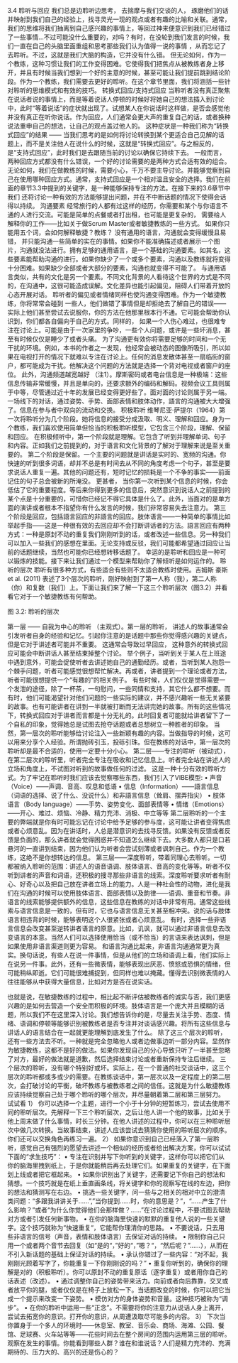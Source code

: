 3.4 聆听与回应
我们总是边聆听边思考， 去揣摩与我们交谈的人， 琢磨他们的话并映射到我们自己的经验上，找寻灵光一现的观点或者有趣的比喻和关联。通常，我们的思维将我们抽离到自己感兴趣的事情上，等回过神来便意识到我们已经错过了一些事情…不过可能没什么重要的，对吗？有时，在没轮到我们发言的时候，我们一直在自己的头脑里面重组和思考那些我们认为值得一说的事情 ，从而忘记了去聆听。不过，这就是我们大脑的构造，它并没有什么错。
	但无论如何，作为一个教练，这种习惯让我们的工作变得困难。它使得我们把焦点从被教练者身上移开，并且有时候当我们想到一个好的主意的时候，甚至可能让我们提前跳到结论阶段。作为一个教练，我们需要去更好的聆听。在这个章节里面，我们将涵括一些针对聆听的思维模式和有效的技巧。
转换式回应/支持式回应
当聆听者没有真正聚焦在说话者说的事情上，而是等着说话人停顿的时候好将她自己的想法插入到讨论中，此时“等着说话”的症状就出现了。试想某人在你说话时这样做，是否会感觉他并没有真正在听你说话。作为回应，人们通常会更大声的重复自己的话，或者换种说法重申自己的想法，让自己的观点盖过他人的。
这种症状是一种我们称为“转换式回应”的结果 —— 当我们思考的是如何将讨论转换到某个更适合自己见解的话题上，而不是关注他人在说什么的时候，这就是“转换式回应”。与之相反的，是“支持式回应”，此时我们是去跟随当前的讨论以确保它持续下去。 一般而言，两种回应方式都没有什么错误，一个好的讨论需要的是两种方式合适有效的组合。
无论如何，我们在做教练的时候，需要小心，千万不要主导讨论。并能够觉察到自己在使用哪种回应方式。通常，支持式回应是一个相对温且安全的选择。我们在前面的章节3.3中提到的关键字，是一种能够保持专注的方法。在接下来的3.6章节中我们 还将讨论一种有效的方法能够提出问题，并在不中断话题的情况下使得会话得以持续。
沟通要素
经常旅行的人都有过这样的经历，你需要和某个与你语言不通的人进行交流。可能是简单的点餐或者打出租，也可能是更复杂的， 需要给人解释你的工作——比如关于做Scrum Master或者敏捷教练的一些方式。 如果你只能用五个词，会如何解释敏捷？教练？
没有通用的语言，沟通就会变得缓慢且易错， 并只能沟通一些简单的实在的事情。如果你不能准确描述或者展示一个图片，沟通就没法进行。拥有足够的通用语言，是一个基础的沟通要素。如其名，这些要素能帮助沟通的进行。如果你缺少了一个或多个要素，沟通以及教练就将变得十分困难。如果缺少全部或者大部分的要素，沟通也就变得不可能了。
与通用语言类似，共有的文化是另一个要素。不同文化背景的人看待这个世界的方式是不同的，在沟通中，这很可能造成误解。文化差异也能引起偏见，阻碍人们带着开放的心态开展对话。
聆听者的偏见或者情绪同样也使沟通变得困难。作为一个敏捷教练，你将常常会碰到 一些人，他们做错了事情但是却拒绝去了解自己的错误——实际上他们甚至尝试去说服你，你的方法在他那里根本行不通。它可能会帮助你认识到，你们都各自偏向于自己的方式。同样的， 如果一个人伤心难过，也很难专注在讨论上。可能是由于一次家里的争吵，一些个人问题，或许是一些坏消息，甚至有时候仅仅是睡少了或者头痛。
为了沟通更有效你将需要足够的时间和一个无干扰的环境。例如，本书的作者之一发现，他经常会被动态的图像所吸引，所以如果在电视打开的情况下就难以专注在讨论上。任何的消息发散体甚至一扇临街的窗户，都可能成为干扰。他解决这个问题的方法就是选择一个背对电视或者窗户的座位。
此外，沟通频道越宽越好 （注1）。摩斯密码或者电台信息是一种极端：这些信息传输非常缓慢，并且是单向的，还要求额外的编码和解码。视频会议工具则属于中等，尽管通过近十年的发展已经变得更好些了。面对面的讨论则属于另一端。一场线下的对话，通过姿势、手势、面部表情和肢体动作，語言的沟通被大大增强了。信息在参与者中双向的流动和交换。
积极聆听
维琴尼亚·萨提尔（1964）第一次将聆听分为几个阶段。她将信息的接受分成汲取、明义、理解和回应。身为一个教练，我们喜欢使用简单但恰当的积极聆听模型，它包含三个阶段，理解、保留和回应。
在积极倾听中，第一个阶段就是理解。它包含了听到并理解单词、句子和内容。正如我们之前提到的，对于语言和文化背景的了解对于理解来说是至关重要的。
第二个阶段是保留。一个主要的问题就是讲话是实时的、宽频的沟通。你快速的听到很多词语，却并不总是有时间去从不同的角度考虑一个句子，甚至是要求说话人重复一遍。其他的问题还有，短时记忆的损耗是一个不争的事实——前面记住的句子总会被新的所淹没。
更甚者， 当你第一次听到某个信息的时候，你会低估了它的重要程度。等后来你得到更多的信息后，突然意识到说话人之前提到的某个点是十分重要的，可惜你已经记不得它具体是什么了。此外，当面对的是单方面的演讲或者根本不指望你有什么发言的时候，我们非常容易失去注意力。
第三个阶段是回应，包括語言回应的非語言的回应。肢体语言——一种简单的事情比如举起手指——这是一种很有效的去回应却不会打断讲话者的方法。語言回应有两种方式：一种是原封不动的重复我们刚刚听到的话，或者改述一些信息。另一种我们可以加入一些我们的感想在里面。无论支持或反驳，我们可能都希望通过回应让当前的话题继续，当然也可能你已经想转移话题了。
幸运的是聆听和回应是一种可以锻炼的技能。接下来让我们通过一个模型来帮助你了解倾听是如何运作的。
聆听的层次
聆听有很多种方式，有些适合有些则不太适合教练时使用。吉姆斯 豪斯 et al. (2011) 表述了3个层次的聆听，刚好映射到了第一人称（我），第二人称（你）和复数（我们）上。下面让我们来了解一下这三个聆听层次（图3.2）并看看它对于一个敏捷教练有何帮助。
 
图 3.2: 聆听的层次

第一层 —— 自我为中心的聆听 （主观式）。第一层的聆听， 讲述人的故事通常会引发听者自身的经验和记忆。引起你注意的是话题中那些你觉得感兴趣的关键点，但是它对于讲述者可能并不重要。 这通常会导致过早回应， 这种意外的转换式回应可能会中断讲话人甚至结束掉整个讨论。
举个例子，当听到关于某人在上班途中遇到意外，可能会促使听者去讲述她自己的通勤经历。或者，当听到某人抱怨一个棘手问题，听者可能感觉很想帮忙解决。再或者，讲者提到一个理论或者方法，听者可能很想提供一个“有趣的”的相关例子。
有些时候，人们仅仅是觉得需要一个发泄的途径，除了一杯茶，一句慰问，一些同情和支持，其它什么都不想要。而有时，他们可能渴望针对他们问题的一些实际的建议，并不感兴趣听一些无关紧要的故事。也有可能讲者在讲到一半就被打断而无法讲完她的故事。所有的这些情况下，转换式回应对于讲者而言都是十分无礼的。此时回复者可能就给讲者留下了一个自私的印象，觉得她总是试图去抢夺话题或者总想树立一种胜者的印象。
当然，第一层次的聆听能够给讨论注入一些新颖有趣的内容。当做指导的时候，这可以用来分享个人经验。所谓抛砖引玉，投砾引珠。但在教练的对话中，第一层次的聆听却是最不合适的，使用一定要十分小心。
第二层——专注的聆听（被动式），在第二层次的聆听里，听者完全专注在吸收和记忆信息上。听者完全站在讲述人的立场和角度上，不试图对听到的故事做任何的过滤。
这是一种十分有效的聆听方式。为了牢记在聆听时我们应该去觉察哪些东西，我们引入了VIBE模型:
•	声音（Voice）——声调、音高、叹息和低语
•	信息（Information）——語言信息（词语的选择、说了什么、没说什么）和非語言信息（耸肩、摆弄指尖）
•	肢体语言（Body language）——手势、姿势变化、面部表情等
•	情绪（Emotions）——开心、难过、烦恼、冷静、精力充沛、消极、中立等等
第二层聆听的一个主要的弊端就是你有时可能忘记在讨论中给予足够的参与度，这可能让讲者变得焦虑或者心烦意乱。因为在讲话时，人总是潜意识的去找寻反馈。如果没有反馈或者反馈是负面的，那么讲者就会觉得困惑并不知道怎么继续下去。大多数人都只是口若悬河的一直讲到结束，因为他们认为听者会尝试刻薄或者讽刺自己。作为一个教练，这绝不是你想转达的信息。
第三层——深度聆听，带着同理心去聆听。一切都被纳入聆听的范围：讲述人的语音语调、肢体语言、音高的变化等等。听者不仅听到讲者的声音和词语，还积极的搜寻那些非语言的线索。深度聆听要求听者有耐心、好奇心以及把自己放在讲者立场上的能力。人是一种社会性的动物，进化是我们在沟通的时候可以使用肢体语言、面部表情以及韵律——语调、重音和节奏。非语言的线索能够提供额外的信息，这些信息在教练的对话中非常有用。通常这些线索与语言信息是一致的，但有时，它也与语言信息无关甚至相冲突。说的话与肢体语言相违背的时候，能够表明这个人很紧张或者心烦意乱。
有时，选择一些非语言信息会改变甚至逆转讲者语言的原意。比如，讥讽，就可以通过非语言信息去改变语言的本意。当然人们可以选择使用恰当（或不恰当）的言语来表达讽刺，但是如果使用非语言渠道则更为容易。
和语言沟通比起来，非语言沟通通常更为真实。换句话说，有些人在说一件事情，但是从他们的立场和语调上看，他们实际上在说另一件事。此外，还有一些微表情，能够表现出厌恶、愤怒或恐惧的情绪，但可能稍纵即逝。它们可能很难捕捉到，但同样也难以掩藏。懂得去识别微表情的人往往能够从中获得大量信息，比如对方是否在说实话。

也就是说，在敏捷教练的过程中，相比起不断评估被教练者的诚实与否，我们更感兴趣的是如何去营造一个安全而积极的环境。肢体语言是一个庞大并且模糊的话题，所以我们不在这里深入讨论。我们想告诉你的是，尽量去关注手势、态度、情绪、语调和停顿等能够识别被教练者是否专注并对谈话感兴趣。将所有这些信息与讲话人的语言结合在一起就更能理解到底发生了什么。
除了这三个层次的聆听，还有一些方法去不听。一种就是完全忽略他人或者边做事边听一部分内容。显然作为敏捷教练，这都不是好的做法。如果你发现自己的分心导致只听了一半甚至忽略了对方，最好的做法就是道歉，然后选择结束讨论或者重新保持专注后继续。
三个层次的聆听，没有哪个特别好或坏。实际上，在一个普通的社交谈话中，这三个层次的聆听都或多或少的需要。在教练谈话中，第一层次以及一定程度上的第二层次，会打破讨论的平衡，破坏教练与被教练者之间的信任。这就是为什么敏捷教练应该持续觉察自己处于哪个聆听的哪个层次，并尽量朝着第二层和第三层努力。
试试看
1）	你可以选择一个主题，进行一个小于十分钟的短暂练习，尝试去使用不同的聆听层次。先解释一下三个聆听层次，之后让他人讲一个他的故事，比如关于他上周末做了什么事情，时长三分钟。在他人讲述的过程中，你可以在三种聆听层次中做几次转换。当故事结束，讲述人应该尝试去猜猜你使用的聆听层次的顺序。你们还可以交换角色再练习一遍。
2）	如果你意识到自己已经落入了第一层聆听，感觉自己有强烈的愿望去讲述一个相似的经历或者给出解决方案，你可以试试下面的“求生技巧”：
•	专注在识别并写下你听到的关键字，这样你可以把它们从你的脑海里拽到纸上，于是你就能稍后再去处理它们。如果重复的关键字，在下面划上线或者把它框起来。
•	如果你识别出了关键字，还需要记下你自己的想法和猜想。一个技巧就是在纸上垂直画条线，将关键字和你的观察写在线的左边，把你的想法和猜测写在右边。
•	挑选一些关键字，问一些与之相关的相对中立的澄清类问题：“多跟我讲讲关于……”,”当你提到……时，你的意思是？”，“……产生了什么影响？”或者“为什么你觉得他们会那样做？……”在讨论过程中，不要试图去帮助对方或者引发任何新事物。
•	在你的脑海里快速的默默的重复他人说的一些关键字。这个技巧就称为“快速重复“，它能帮你理清你的思路。
•	不要说话，只去用些非语言的信号（声音，表情和肢体语言）去保证对话的持续。
•	限制你自己只用一个或者两个音节去回复（如“是的“，”好的“，”嗯？“，“然后呢？”……），从而在不引入新话题的基础上保证对话的持续。
•	承认你错过了一些内容：“对不起，我刚刚光顾着写字了，你能重复一下你刚刚说的吗？”
•	重复你听到的，确保你的理解是对的（积极聆听）。你可以原封不动的重复原话（逐字重复）或者用你自己的话表述（改述）。
•	通过调整你自己的姿势带来活力。向前或者向后靠靠，交叉或者放平你的腿，或者仅仅是在椅子上放松一下。当话题改变的时候，你可以把它当成一个提示来改变一下姿势。
•	模仿对方的身体姿势和音量。这种技巧被称为“调步”。
•	在你的聆听中运用一些“正念”。不需要将你的注意力从说话人身上离开，尝试去拓宽你的意识。打开你的意识，从周遭汲取尽可能多的内容。
3）	下次当你置身于一个多人的环境时——休息室、教室、音乐会、商场、海滩、公园、餐馆、足球赛、火车站等等——花些时间去在整个房间的范围内运用第三层的聆听。观察在发生的事情。你能看到哪些人群？谁在和谁说话？人们是精力充沛的、充满期待的、压力大的、高兴的还是伤心的？
